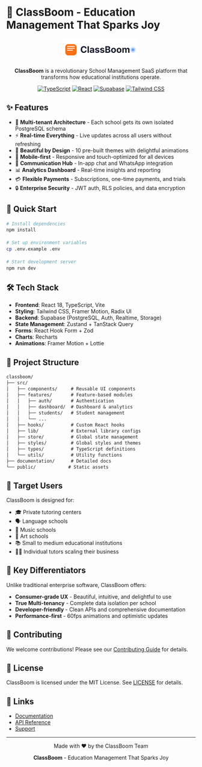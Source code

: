 # 🚀 ClassBoom - Education Management That Sparks Joy

<div align="center">
  <img src="public/classboom-logo.svg" alt="ClassBoom Logo" width="200" />
  
  **ClassBoom** is a revolutionary School Management SaaS platform that transforms how educational institutions operate.
  
  [![TypeScript](https://img.shields.io/badge/TypeScript-007ACC?style=for-the-badge&logo=typescript&logoColor=white)](https://www.typescriptlang.org/)
  [![React](https://img.shields.io/badge/React-20232A?style=for-the-badge&logo=react&logoColor=61DAFB)](https://reactjs.org/)
  [![Supabase](https://img.shields.io/badge/Supabase-3ECF8E?style=for-the-badge&logo=supabase&logoColor=white)](https://supabase.io/)
  [![Tailwind CSS](https://img.shields.io/badge/Tailwind_CSS-38B2AC?style=for-the-badge&logo=tailwind-css&logoColor=white)](https://tailwindcss.com/)
</div>

## ✨ Features

- 🏫 **Multi-tenant Architecture** - Each school gets its own isolated PostgreSQL schema
- ⚡ **Real-time Everything** - Live updates across all users without refreshing
- 🎨 **Beautiful by Design** - 10 pre-built themes with delightful animations
- 📱 **Mobile-first** - Responsive and touch-optimized for all devices
- 💬 **Communication Hub** - In-app chat and WhatsApp integration
- 📊 **Analytics Dashboard** - Real-time insights and reporting
- 💳 **Flexible Payments** - Subscriptions, one-time payments, and trials
- 🔒 **Enterprise Security** - JWT auth, RLS policies, and data encryption

## 🚀 Quick Start

```bash
# Install dependencies
npm install

# Set up environment variables
cp .env.example .env

# Start development server
npm run dev
```

## 🛠️ Tech Stack

- **Frontend**: React 18, TypeScript, Vite
- **Styling**: Tailwind CSS, Framer Motion, Radix UI
- **Backend**: Supabase (PostgreSQL, Auth, Realtime, Storage)
- **State Management**: Zustand + TanStack Query
- **Forms**: React Hook Form + Zod
- **Charts**: Recharts
- **Animations**: Framer Motion + Lottie

## 📁 Project Structure

```
classboom/
├── src/
│   ├── components/     # Reusable UI components
│   ├── features/       # Feature-based modules
│   │   ├── auth/       # Authentication
│   │   ├── dashboard/  # Dashboard & analytics
│   │   ├── students/   # Student management
│   │   └── ...
│   ├── hooks/          # Custom React hooks
│   ├── lib/            # External library configs
│   ├── store/          # Global state management
│   ├── styles/         # Global styles and themes
│   ├── types/          # TypeScript definitions
│   └── utils/          # Utility functions
├── documentation/      # Detailed docs
└── public/            # Static assets
```

## 🎯 Target Users

ClassBoom is designed for:
- 🎓 Private tutoring centers
- 🗣️ Language schools
- 🎵 Music schools
- 🎨 Art schools
- 📚 Small to medium educational institutions
- 👨‍🏫 Individual tutors scaling their business

## 🌟 Key Differentiators

Unlike traditional enterprise software, ClassBoom offers:
- **Consumer-grade UX** - Beautiful, intuitive, and delightful to use
- **True Multi-tenancy** - Complete data isolation per school
- **Developer-friendly** - Clean APIs and comprehensive documentation
- **Performance-first** - 60fps animations and optimistic updates

## 🤝 Contributing

We welcome contributions! Please see our [Contributing Guide](CONTRIBUTING.md) for details.

## 📄 License

ClassBoom is licensed under the MIT License. See [LICENSE](LICENSE) for details.

## 🔗 Links

- [Documentation](https://docs.classboom.com)
- [API Reference](https://api.classboom.com)
- [Support](https://support.classboom.com)

---

<div align="center">
  Made with ❤️ by the ClassBoom Team
  
  **ClassBoom** - Education Management That Sparks Joy
</div>

